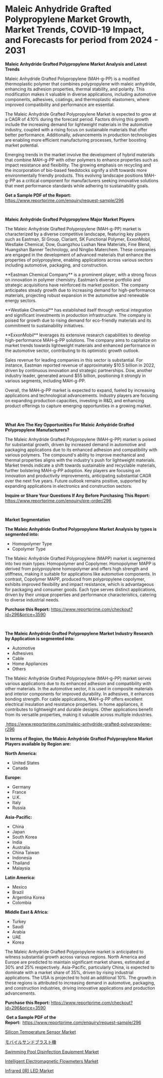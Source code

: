 <p><h1>Maleic Anhydride Grafted Polypropylene Market Growth, Market Trends, COVID-19 Impact, and Forecasts for period from 2024 - 2031</h1></p><p><strong>Maleic Anhydride Grafted Polypropylene Market Analysis and Latest Trends</strong></p>
<p><p>Maleic Anhydride Grafted Polypropylene (MAH-g-PP) is a modified thermoplastic polymer that combines polypropylene with maleic anhydride, enhancing its adhesion properties, thermal stability, and polarity. This modification makes it valuable in diverse applications, including automotive components, adhesives, coatings, and thermoplastic elastomers, where improved compatibility and performance are essential.</p><p>The Maleic Anhydride Grafted Polypropylene Market is expected to grow at a CAGR of 4.10% during the forecast period. Factors driving this growth include the increasing demand for lightweight materials in the automotive industry, coupled with a rising focus on sustainable materials that offer better performance. Additionally, advancements in production technologies are enabling more efficient manufacturing processes, further boosting market potential.</p><p>Emerging trends in the market involve the development of hybrid materials that combine MAH-g-PP with other polymers to enhance properties such as impact resistance and flexibility. The growing emphasis on recycling and the incorporation of bio-based feedstocks signify a shift towards more environmentally friendly products. This evolving landscape positions MAH-g-PP as a critical component for manufacturers seeking innovative solutions that meet performance standards while adhering to sustainability goals.</p></p>
<p><strong>Get a Sample PDF of the Report:&nbsp;</strong> <a href="https://www.reportprime.com/enquiry/request-sample/296">https://www.reportprime.com/enquiry/request-sample/296</a></p>
<p>&nbsp;</p>
<p><strong>Maleic Anhydride Grafted Polypropylene Major Market Players</strong></p>
<p><p>The Maleic Anhydride Grafted Polypropylene (MAH-g-PP) market is characterized by a diverse competitive landscape, featuring key players such as Eastman, SI Group, Clariant, SK Functional Polymer, ExxonMobil, Westlake Chemical, Dow, Guangzhou Lushan New Materials, Fine Blend, Huangshan Banner Technology, and Ningbo Materchem. These companies are engaged in the development of advanced materials that enhance the properties of polypropylene, enabling applications across various sectors including automotive, packaging, and construction.</p><p>**Eastman Chemical Company** is a prominent player, with a strong focus on innovation in polymer chemistry. Eastman’s diverse portfolio and strategic acquisitions have reinforced its market position. The company anticipates steady growth due to increasing demand for high-performance materials, projecting robust expansion in the automotive and renewable energy sectors.</p><p>**Westlake Chemical** has established itself through vertical integration and significant investments in production infrastructure. The company is poised for growth due to rising demand for eco-friendly materials and its commitment to sustainability initiatives.</p><p>**ExxonMobil** leverages its extensive research capabilities to develop high-performance MAH-g-PP solutions. The company aims to capitalize on market trends towards lightweight materials and enhanced performance in the automotive sector, contributing to its optimistic growth outlook.</p><p>Sales revenue for leading companies in this sector is substantial. For instance, Eastman reported revenue of approximately $10.5 billion in 2022, driven by continuous innovation and strategic partnerships. Dow, another industry leader, generated around $55 billion, positioning it strongly in various segments, including MAH-g-PP.</p><p>Overall, the MAH-g-PP market is expected to expand, fueled by increasing applications and technological advancements. Industry players are focusing on expanding production capacities, investing in R&D, and enhancing product offerings to capture emerging opportunities in a growing market.</p></p>
<p>&nbsp;</p>
<p><strong>What Are The Key Opportunities For Maleic Anhydride Grafted Polypropylene Manufacturers?</strong></p>
<p><p>The Maleic Anhydride Grafted Polypropylene (MAH-g-PP) market is poised for substantial growth, driven by increased demand in automotive and packaging applications due to its enhanced adhesion and compatibility with various polymers. The compound's ability to improve mechanical and thermal properties aligns with the industry's push for lightweight materials. Market trends indicate a shift towards sustainable and recyclable materials, further bolstering MAH-g-PP adoption. Key players are focusing on innovation and productivity improvements, anticipating substantial CAGR over the next five years. Future outlook remains positive, supported by expanding applications in electronics and construction sectors.</p></p>
<p><strong>Inquire or Share Your Questions If Any Before Purchasing This Report:</strong> <a href="https://www.reportprime.com/enquiry/pre-order/296">https://www.reportprime.com/enquiry/pre-order/296</a></p>
<p>&nbsp;</p>
<p><strong>Market Segmentation</strong></p>
<p><strong>The Maleic Anhydride Grafted Polypropylene Market Analysis by types is segmented into:</strong></p>
<p><ul><li>Homopolymer Type</li><li>Copolymer Type</li></ul></p>
<p><p>The Maleic Anhydride Grafted Polypropylene (MAPP) market is segmented into two main types: Homopolymer and Copolymer. Homopolymer MAPP is derived from polypropylene homopolymer and offers high strength and stiffness, making it suitable for applications like automotive components. In contrast, Copolymer MAPP, produced from polypropylene copolymer, exhibits improved flexibility and impact resistance, which is advantageous for packaging and consumer goods. Each type serves distinct applications, driven by their unique properties and performance characteristics, catering to diverse industrial needs.</p></p>
<p><strong>Purchase this Report:&nbsp;</strong><a href="https://www.reportprime.com/checkout?id=296&price=3590">https://www.reportprime.com/checkout?id=296&price=3590</a></p>
<p>&nbsp;</p>
<p><strong>The Maleic Anhydride Grafted Polypropylene Market Industry Research by Application is segmented into:</strong></p>
<p><ul><li>Automotive</li><li>Adhesives</li><li>Cable</li><li>Home Appliances</li><li>Others</li></ul></p>
<p><p>The Maleic Anhydride Grafted Polypropylene (MAH-g-PP) market serves various applications due to its enhanced adhesion and compatibility with other materials. In the automotive sector, it is used in composite materials and interior components for improved durability. In adhesives, it enhances bonding strength. For cable applications, MAH-g-PP offers excellent electrical insulation and resistance properties. In home appliances, it contributes to lightweight and durable designs. Other applications benefit from its versatile properties, making it valuable across multiple industries.</p></p>
<p><a href="https://www.reportprime.com/maleic-anhydride-grafted-polypropylene-r296">&nbsp;https://www.reportprime.com/maleic-anhydride-grafted-polypropylene-r296</a></p>
<p><strong>In terms of Region, the Maleic Anhydride Grafted Polypropylene Market Players available by Region are:</strong></p>
<p>
    <p> <strong> North America: </strong>
        <ul>
            <li>United States</li>
            <li>Canada</li>
        </ul>
        </p> 
    <p> <strong> Europe: </strong>
        <ul>
            <li>Germany</li>
            <li>France</li>
            <li>U.K.</li>
            <li>Italy</li>
            <li>Russia</li>
        </ul>
        </p> 
    <p> <strong> Asia-Pacific: </strong>
        <ul>
            <li>China</li>
            <li>Japan</li>
            <li>South Korea</li>
            <li>India</li>
            <li>Australia</li>
            <li>China Taiwan</li>
            <li>Indonesia</li>
            <li>Thailand</li>
            <li>Malaysia</li>
        </ul>
        </p> 
    <p> <strong> Latin America: </strong>
        <ul>
            <li>Mexico</li>
            <li>Brazil</li>
            <li>Argentina Korea</li>
            <li>Colombia</li>
        </ul>
        </p> 
    <p> <strong> Middle East & Africa: </strong>
        <ul>
            <li>Turkey</li>
            <li>Saudi</li>
            <li>Arabia</li>
            <li>UAE</li>
            <li>Korea</li>
        </ul>
    </p>
    </p>
<p><p>The Maleic Anhydride Grafted Polypropylene market is anticipated to witness substantial growth across various regions. North America and Europe are predicted to maintain significant market shares, estimated at 30% and 25% respectively. Asia-Pacific, particularly China, is expected to dominate with a market share of 35%, driven by rising industrial applications. The USA is projected to hold an additional 10%. The growth in these regions is attributed to increasing demand in automotive, packaging, and construction industries, driving innovative applications and production advancements.</p></p>
<p><strong>Purchase this Report: </strong><a href="https://www.reportprime.com/checkout?id=296&price=3590">https://www.reportprime.com/checkout?id=296&price=3590</a></p>
<p>&nbsp;<strong>Get a Sample PDF of the Report:&nbsp;&nbsp;</strong><a href="https://www.reportprime.com/enquiry/request-sample/296">https://www.reportprime.com/enquiry/request-sample/296</a></p>
<p><strong></strong></p>
<p><p><a href="https://issuu.com/reportprime-2/docs/silicon-temperature-sensor-market-s_aed062e6d9b108">Silicon Temperature Sensor Market</a></p><p><a href="https://medium.com/@dressleredward/%E3%83%A2%E3%83%90%E3%82%A4%E3%83%AB%E3%82%B5%E3%83%B3%E3%83%89%E3%83%96%E3%83%A9%E3%82%B9%E3%83%88%E6%A9%9F%E5%B8%82%E5%A0%B4%E3%81%AB%E9%96%A2%E3%81%99%E3%82%8B%E6%B4%9E%E5%AF%9F-%E5%B8%82%E5%A0%B4%E3%83%97%E3%83%AC%E3%83%BC%E3%83%A4%E3%83%BC-%E5%B8%82%E5%A0%B4%E8%A6%8F%E6%A8%A1-%E5%9C%B0%E5%9F%9F-%E4%BA%88%E6%B8%AC-2024%E5%B9%B4-2031%E5%B9%B4-6e2fa7613091">モバイルサンドブラスト機</a></p><p><a href="https://www.linkedin.com/pulse/global-swimming-pool-disinfection-equipment-market-landscape-mxt2e?trackingId=EntGVfK1QXyLvc8nV%2Bh3qg%3D%3D">Swimming Pool Disinfection Equipment Market</a></p><p><a href="https://www.linkedin.com/pulse/insights-intelligent-electromagnetic-flowmeters-market-osdle?trackingId=nP8WBtkJRKWhKqRgLrzSaQ%3D%3D">Intelligent Electromagnetic Flowmeters Market</a></p><p><a href="https://issuu.com/reportprime-2/docs/infrared-ir-led-market-size-2030.pp_cd6a0f8ef0a069">Infrared (IR) LED Market</a></p></p>